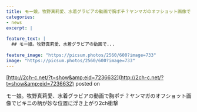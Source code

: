 ```yaml
---
title: モー娘。牧野真莉愛、水着グラビアの動画で胸ポチ？ヤンマガのオフショット画像でビキニの柄が妙な位置に浮き上がり2ch衝撃
categories:
- news
excerpt: |
  
feature_text: |
  ## モー娘。牧野真莉愛、水着グラビアの動画で...
  
feature_image: "https://picsum.photos/2560/600?image=733"
image: "https://picsum.photos/2560/600?image=733"
---
```


[http://2ch-c.net/?t=show&amp;eid=7236632](http://2ch-c.net/?t=show&amp;eid=7236632)
posted on 

<!--more-->

モー娘。牧野真莉愛、水着グラビアの動画で胸ポチ？ヤンマガのオフショット画像でビキニの柄が妙な位置に浮き上がり2ch衝撃

